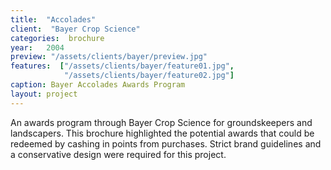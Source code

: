```yaml
---
title:  "Accolades"
client:  "Bayer Crop Science"
categories:  brochure
year:   2004
preview: "/assets/clients/bayer/preview.jpg"
features:  ["/assets/clients/bayer/feature01.jpg",
            "/assets/clients/bayer/feature02.jpg"]
caption: Bayer Accolades Awards Program
layout: project
---
```


An awards program through Bayer Crop Science for groundskeepers and landscapers. This brochure highlighted the potential awards that could be redeemed by cashing in points from purchases. Strict brand guidelines and a conservative design were required for this project.
